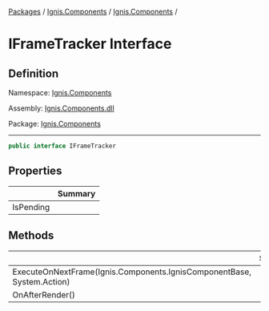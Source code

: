 [Packages](../../README.md) / [Ignis.Components](../README.md) / [Ignis.Components](README.md) /

# IFrameTracker Interface

## Definition

Namespace: [Ignis.Components](README.md)

Assembly: [Ignis.Components.dll](../README.md)

Package: [Ignis.Components](https://www.nuget.org/packages/Ignis.Components)

---

```csharp
public interface IFrameTracker
```

## Properties

|           | Summary |
| --------- | ------- |
| IsPending |         |

## Methods

|                                                                        | Summary |
| ---------------------------------------------------------------------- | ------- |
| ExecuteOnNextFrame(Ignis.Components.IgnisComponentBase, System.Action) |         |
| OnAfterRender()                                                        |         |
